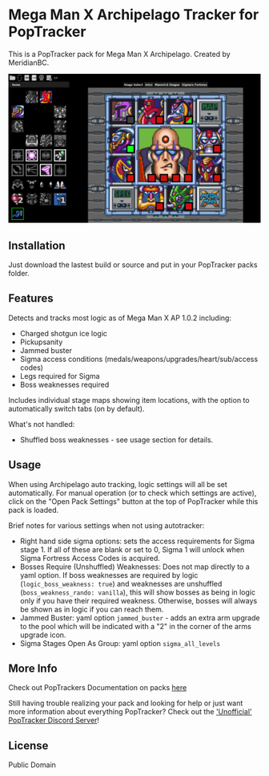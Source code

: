 # Mega Man X Archipelago Tracker for PopTracker

This is a PopTracker pack for Mega Man X Archipelago. Created by MeridianBC.

![](https://raw.githubusercontent.com/BrianCumminger/megamanx-ap-poptracker/master/images/screenshot.png)

## Installation

Just download the lastest build or source and put in your PopTracker packs folder.

## Features
Detects and tracks most logic as of Mega Man X AP 1.0.2 including:

- Charged shotgun ice logic
- Pickupsanity
- Jammed buster
- Sigma access conditions (medals/weapons/upgrades/heart/sub/access codes)
- Legs required for Sigma
- Boss weaknesses required
  
Includes individual stage maps showing item locations, with the option to automatically switch tabs (on by default).

What's not handled:
- Shuffled boss weaknesses - see usage section for details.

## Usage
When using Archipelago auto tracking, logic settings will all be set automatically.  For manual operation (or to check which settings are active), click on the "Open Pack Settings" button at the top of PopTracker while this pack is loaded.

Brief notes for various settings when not using autotracker:
- Right hand side sigma options: sets the access requirements for Sigma stage 1.  If all of these are blank or set to 0, Sigma 1 will unlock when Sigma Fortress Access Codes is acquired.
- Bosses Require (Unshuffled) Weaknesses: Does not map directly to a yaml option.  If boss weaknesses are required by logic (`logic_boss_weakness: true`) and weaknesses are unshuffled (`boss_weakness_rando: vanilla`), this will show bosses as being in logic only if you have their required weakness.  Otherwise, bosses will always be shown as in logic if you can reach them.
- Jammed Buster: yaml option `jammed_buster` - adds an extra arm upgrade to the pool which will be indicated with a "2" in the corner of the arms upgrade icon.
- Sigma Stages Open As Group: yaml option `sigma_all_levels`


## More Info

Check out PopTrackers Documentation on packs [here](https://github.com/black-sliver/PopTracker/blob/master/doc/PACKS.md)

Still having trouble realizing your pack and looking for help or just want more information about everything PopTracker? Check out the ['Unofficial' PopTracker Discord Server](https://discord.com/invite/gwThqMCPgK)!

## License

Public Domain